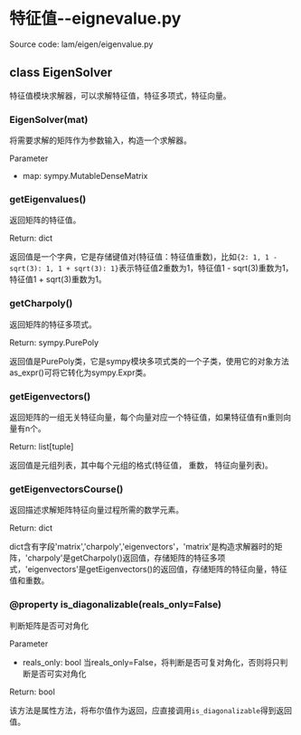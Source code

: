 # 特征值--eignevalue.py

Source code: lam/eigen/eigenvalue.py

## class EigenSolver

特征值模块求解器，可以求解特征值，特征多项式，特征向量。

### EigenSolver(mat)

将需要求解的矩阵作为参数输入，构造一个求解器。

Parameter

* map: sympy.MutableDenseMatrix

### getEigenvalues()

返回矩阵的特征值。

Return: dict

返回值是一个字典，它是存储键值对(特征值：特征值重数)，比如`{2: 1, 1 - sqrt(3): 1, 1 + sqrt(3): 1}`表示特征值2重数为1，特征值1 - sqrt(3)重数为1，特征值1 + sqrt(3)重数为1。

### getCharpoly()

返回矩阵的特征多项式。

Return: sympy.PurePoly

返回值是PurePoly类，它是sympy模块多项式类的一个子类，使用它的对象方法as_expr()可将它转化为sympy.Expr类。

### getEigenvectors()

返回矩阵的一组无关特征向量，每个向量对应一个特征值，如果特征值有n重则向量有n个。

Return: list[tuple]

返回值是元组列表，其中每个元组的格式(特征值， 重数， 特征向量列表)。

### getEigenvectorsCourse()

返回描述求解矩阵特征向量过程所需的数学元素。

Return: dict

dict含有字段'matrix','charpoly','eigenvectors'，'matrix'是构造求解器时的矩阵，'charpoly'是getCharpoly()返回值，存储矩阵的特征多项式，'eigenvectors'是getEigenvectors()的返回值，存储矩阵的特征向量，特征值和重数。

### @property is_diagonalizable(reals_only=False)

判断矩阵是否可对角化

Parameter

* reals_only: bool 当reals_only=False，将判断是否可复对角化，否则将只判断是否可实对角化

Return: bool

该方法是属性方法，将布尔值作为返回，应直接调用`is_diagonalizable`得到返回值。